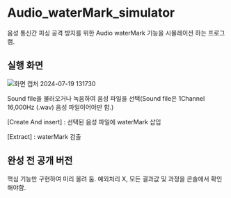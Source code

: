 # Audio_waterMark_simulator
음성 통신간 피싱 공격 방지를 위한 Audio waterMark 기능을 시뮬레이션 하는 프로그램.

## 실행 화면
![화면 캡처 2024-07-19 131730](https://github.com/user-attachments/assets/4d445862-8a9d-4578-a4fc-3da8c94889dd)


Sound file을 불러오거나 녹음하여 음성 파일을 선택(Sound file은 1Channel 16,000Hz (.wav) 음성 파일이어야만 함.)

[Create And insert] : 선택된 음성 파일에 waterMark 삽입

[Extract] : waterMark 검출

## 완성 전 공개 버전
핵심 기능만 구현하여 미리 올려 둠.
예외처리 X, 모든 결과값 및 과정을 콘솔에서 확인해야함.
